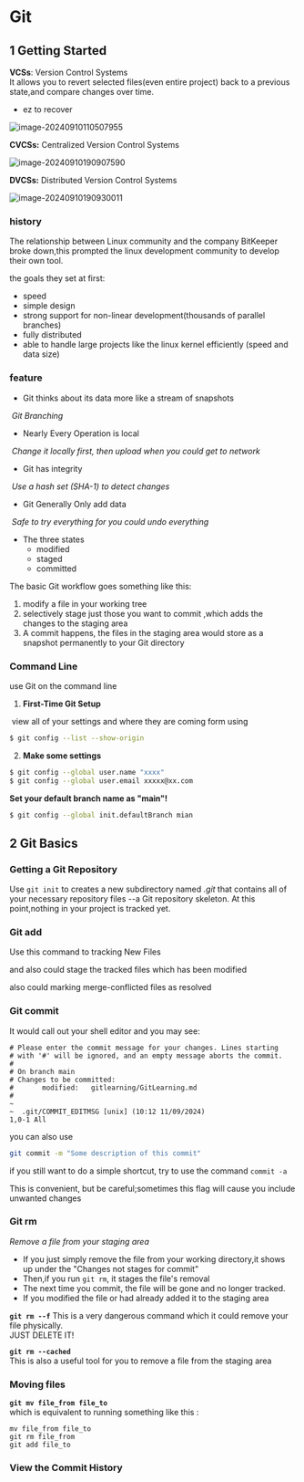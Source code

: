 # Git

## 1 Getting Started

**VCSs**: Version Control Systems  
It allows you to revert selected files(even entire project) back to a previous state,and compare changes over time.

- ez to recover

![image-20240910110507955](GitLearning.assets/image-20240910110507955.png)

**CVCSs:**  Centralized Version Control Systems

![image-20240910190907590](GitLearning.assets/image-20240910190907590.png)

**DVCSs:**  Distributed Version Control Systems

![image-20240910190930011](GitLearning.assets/image-20240910190930011.png)

### history

The relationship between Linux community and the company BitKeeper broke down,this prompted the linux development community to develop their own tool.

the goals they set at first:

- speed
- simple design
- strong support for non-linear development(thousands of parallel branches)
- fully distributed
- able to handle large projects like the linux kernel efficiently (speed and data size)

### feature

- Git thinks about its data more like a stream of snapshots

​	*Git Branching*

- Nearly Every Operation is local

​	*Change it locally first, then upload when you could get to network*

- Git has integrity

​	*Use a hash set (SHA-1) to detect changes*

- Git Generally Only add data

​	*Safe to try everything for you could undo everything*

- The three states
  - modified
  - staged
  - committed

The basic Git workflow goes something like this:

1. modify a file in your working tree
2. selectively stage just those you want to commit ,which adds the changes to the staging area
3. A commit happens, the files in the staging area would store as a snapshot permanently to your Git directory

### Command Line

use Git on the command line  

1. **First-Time Git Setup**

​	view all of your settings and where they are coming form using

```bash
$ git config --list --show-origin
```

2. **Make some settings**

```bash
$ git config --global user.name "xxxx"
$ git config --global user.email xxxxx@xx.com
```

**Set your default branch name as "main"!**

```bash
$ git config --global init.defaultBranch mian
```



## 2 Git Basics

### Getting a Git Repository

Use `git init` to creates a new subdirectory named *.git* that contains all of your necessary repository files --a Git repository skeleton. At this point,nothing in your project is tracked yet.

### Git add

Use this command to tracking New Files 

and also could stage the tracked files which has been modified

also could marking merge-conflicted files as resolved

### Git commit

It would call out your shell editor and you may see:
```vim
# Please enter the commit message for your changes. Lines starting
# with '#' will be ignored, and an empty message aborts the commit.
#
# On branch main
# Changes to be committed:
#       modified:   gitlearning/GitLearning.md
#
~       
~  .git/COMMIT_EDITMSG [unix] (10:12 11/09/2024)                                1,0-1 All
```

you can also use 
```bash
git commit -m "Some description of this commit"
```
if you still want to do a simple shortcut, try to use the command `commit -a` 

This is convenient, but be careful;sometimes this flag will cause you include unwanted changes

### Git rm
 
*Remove a file from your staging area*    

- If you just simply remove the file from your working directory,it shows up under the "Changes not stages for commit"   
- Then,if you run `git rm`, it stages the file's removal  
- The next time you commit, the file will be gone and no longer tracked.  
- If you modified the file or had already added it to the staging area 

**`git rm --f`**
This is a very dangerous command which it could remove your file physically.  
JUST DELETE IT!

**`git rm --cached`**  
This is also a useful tool for you to remove a file from the staging area

### Moving files
**`git mv file_from file_to`**  
which is equivalent to running something like this :
```
mv file_from file_to
git rm file_from
git add file_to
```
### View the Commit History
